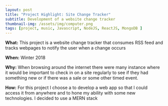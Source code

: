 ```yaml
---
layout: post
title: "Project Highlight: Site Change Tracker"
subtitle: Development of a website change tracker
thumbnail-img: /assets/img/computer.png
tags: [project, music, Javascript, NodeJS, ReactJS, MongoDB ]
---
```


**What:** This project is a website change tracker that consumes RSS feed and tracks webpages to notify the user when a change occurs

**When:** Winter 2018

**Why:** When browsing around the internet there were many instance where it would be important to check in on a site regularly to see if they had something new or if there was a sale or some other timed event. 

**How:** For this project I choose a to develop a web app so that I could access it from anywhere and to hone my ability with some new technologies. I decided to use a MERN stack